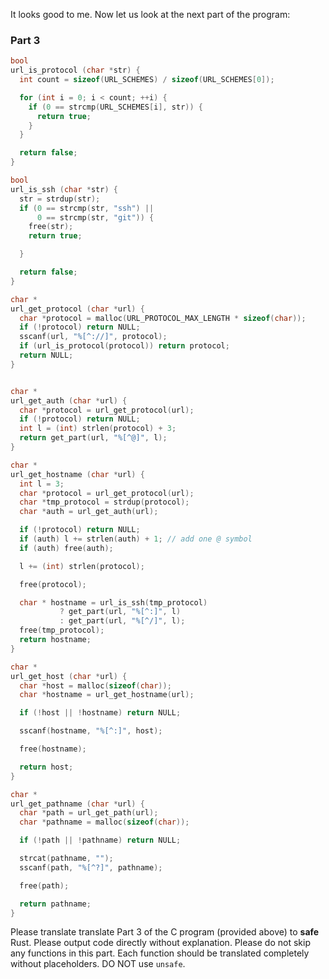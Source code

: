 
It looks good to me. Now let us look at the next part of the program:

### Part 3

```c
bool
url_is_protocol (char *str) {
  int count = sizeof(URL_SCHEMES) / sizeof(URL_SCHEMES[0]);

  for (int i = 0; i < count; ++i) {
    if (0 == strcmp(URL_SCHEMES[i], str)) {
      return true;
    }
  }

  return false;
}

bool
url_is_ssh (char *str) {
  str = strdup(str);
  if (0 == strcmp(str, "ssh") ||
      0 == strcmp(str, "git")) {
    free(str);
    return true;

  }

  return false;
}

char *
url_get_protocol (char *url) {
  char *protocol = malloc(URL_PROTOCOL_MAX_LENGTH * sizeof(char));
  if (!protocol) return NULL;
  sscanf(url, "%[^://]", protocol);
  if (url_is_protocol(protocol)) return protocol;
  return NULL;
}


char *
url_get_auth (char *url) {
  char *protocol = url_get_protocol(url);
  if (!protocol) return NULL;
  int l = (int) strlen(protocol) + 3;
  return get_part(url, "%[^@]", l);
}

char *
url_get_hostname (char *url) {
  int l = 3;
  char *protocol = url_get_protocol(url);
  char *tmp_protocol = strdup(protocol);
  char *auth = url_get_auth(url);

  if (!protocol) return NULL;
  if (auth) l += strlen(auth) + 1; // add one @ symbol
  if (auth) free(auth);

  l += (int) strlen(protocol);

  free(protocol);

  char * hostname = url_is_ssh(tmp_protocol)
           ? get_part(url, "%[^:]", l)
           : get_part(url, "%[^/]", l);
  free(tmp_protocol);
  return hostname;
}

char *
url_get_host (char *url) {
  char *host = malloc(sizeof(char));
  char *hostname = url_get_hostname(url);

  if (!host || !hostname) return NULL;

  sscanf(hostname, "%[^:]", host);

  free(hostname);

  return host;
}

char *
url_get_pathname (char *url) {
  char *path = url_get_path(url);
  char *pathname = malloc(sizeof(char));

  if (!path || !pathname) return NULL;

  strcat(pathname, "");
  sscanf(path, "%[^?]", pathname);

  free(path);

  return pathname;
}
```

Please translate translate Part 3 of the C program (provided above) to **safe** Rust. Please output code directly without explanation. Please do not skip any functions in this part. Each function should be translated completely without placeholders. DO NOT use `unsafe`.
